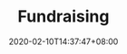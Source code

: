 ---
title: "Fundraising"
date: 2020-02-10T14:37:47+08:00
draft: true
nextpage: webdesign
beforepage: volunteerism
slides :
  - caption  : FUNDRAISING
    description: >
      To have the greatest impact, you must engage a global audience. We are here to provide 
      you with the tools and know-how to reach the world.
quizcards:
  - titlefront: we are
    textfront: who that's incredible
    bgimagefront: https://cdn.pixabay.com/photo/2014/12/13/15/42/alaska-566722_1280.jpg
    titleback: that's the answer
    textback: wowowow wo wow wow wo wow wowo wo w owo 
    bgimageback: https://cdn.pixabay.com/photo/2016/09/12/17/51/polar-bears-1665367_1280.jpg
    graphtype: 1
    data:
      - bartitle: wordpress
        barvalue: 200
      - bartitle: hugo
        barvalue: 10

  - titlefront: at
    textfront: who that's Second
    bgimagefront: https://cdn.pixabay.com/photo/2016/02/13/12/26/aurora-1197753_1280.jpg
    titleback: that's the Second
    textback: Second wo wow wow wo wow wowo wo w owo 
    bgimageback: https://cdn.pixabay.com/photo/2017/01/14/12/59/iceland-1979445_1280.jpg
    graphtype: 2
    data:
      - number: 95
        graphcaption: facebook
  - titlefront: fundraissing
    textfront: who that's bing
    bgimagefront: https://cdn.pixabay.com/photo/2014/10/09/23/36/mountains-482689_1280.jpg
    titleback: that's the bong
    textback: Second wo wow wow wo beasbklg  wowo wo w owo 
    bgimageback: https://cdn.pixabay.com/photo/2014/08/27/12/58/penguins-429128_1280.jpg
    graphtype: 2
    data:
      - number: 80
        graphcaption: facebook
  - titlefront: 4444444
    textfront: who that's Second
    bgimagefront: https://cdn.pixabay.com/photo/2015/12/08/00/54/glacier-1082163_1280.jpg
    titleback: that's the Second
    textback: Second wo wow wow wo wow wowo wo w owo 
    bgimageback: https://cdn.pixabay.com/photo/2017/01/01/20/09/killer-whales-1945411_1280.jpg
    graphtype: 2
    data:
      - number: 95
        graphcaption: facebook

process:
  - name: Start
    image: https://cdn.pixabay.com/photo/2010/12/01/space-shuttle-774_1280.jpg
    imagealttext: Kick-Off
    subtext: Project Sign-Off and Initiation
    description: We meet with you to get the formal go-ahead for the project. Then we meet with your team to understand exactly what your website functionality and design goals are and plan how we get you to those goals from where you are right now.
    description2: Deliverable - Project Charter
  - name: Discovery
    image: https://cdn.pixabay.com/photo/2015/12/01/20/28/fall-1072821_1280.jpg
    imagealttext: Discovery
    subtext: Market Research and Plan
    description: We research your biggest local (and even global) competitors and understand what is working for them that we can make work for you instead.
    description2: Deliverable - Market Research Summary
  - name: Design
    image: https://cdn.pixabay.com/photo/2016/11/29/06/15/plans-1867745_1280.jpg
    imagealttext: Design
    subtext: Perfecting Style and Speed
    description: We meet with your team to capture the most desired design elements you may already have or want to have. We then present the initial design options, with two equally superb options for you to choose from. With the chosen option, we begin developing the final product, working closely with your team on content and branding.
    description2: Deliverable - Finalized Design
  - name: Implementation
    image: https://cdn.pixabay.com/photo/2016/08/06/15/09/computer-1574533_1280.jpg
    imagealttext: Registration
    subtext: Naming and Hosting
    description: We create a shortlist of the best website and domain names for you to choose from. Once you select your preference, we set the website up on the fastest and most secure hosting service available, and transer all your data from any existing websites or services to the new service.
    description2: Deliverable - Domain and Hosting Summary
  - name: Final Delivery
    image: https://cdn.pixabay.com/photo/2017/01/04/21/00/new-years-eve-1953253_1280.jpg
    imagealttext: Final Delivery
    subtext: Website Presentation and Review
    description: We deliver the Final Product, walking you and your team through all of the design choices, from colour to content. We integrate any changes you may wish to have and complete all remaining technical tasks.
    description2: Deliverable - Final Website
  - name: Hand-Over
    image: https://cdn.pixabay.com/photo/2017/11/13/22/12/compass-2946959_1280.jpg
    imagealttext: Hand-Over
    subtext: Guides and Support
    description: We transfer all administrative IDs and passwords to you and provide excellent user guides to help your staff take over the administrative tasks of making sure the website stays online after we hand it over. That will not be the end though as we will provide you with ongoing support and will assist with any moderate content changes that may come up in the future.
    description2: Deliverable - User Guides
---